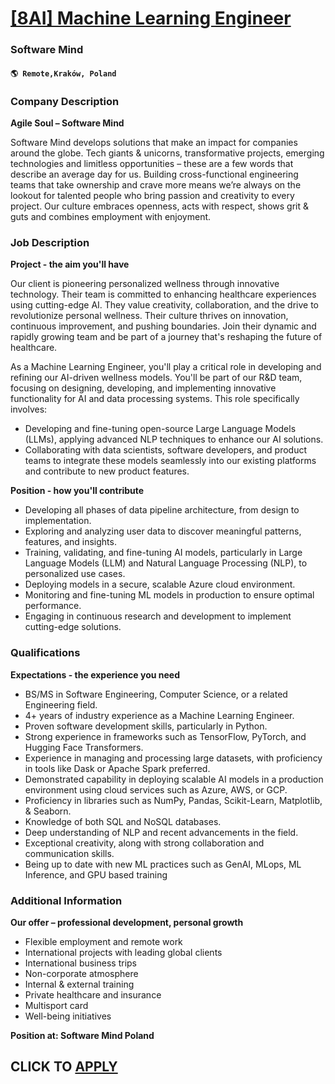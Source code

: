 # [[8AI] Machine Learning Engineer](https://www.remotewlb.com/apply/8ai-machine-learning-engineer)  
### Software Mind  
#### `🌎 Remote,Kraków, Poland`  

### **Company Description**

 **Agile Soul – Software Mind**

Software Mind develops solutions that make an impact for companies around the globe. Tech giants & unicorns, transformative projects, emerging technologies and limitless opportunities – these are a few words that describe an average day for us. Building cross-functional engineering teams that take ownership and crave more means we’re always on the lookout for talented people who bring passion and creativity to every project. Our culture embraces openness, acts with respect, shows grit & guts and combines employment with enjoyment.

###  **Job Description**

 **Project - the aim you'll have**

Our client is pioneering personalized wellness through innovative technology. Their team is committed to enhancing healthcare experiences using cutting-edge AI. They value creativity, collaboration, and the drive to revolutionize personal wellness. Their culture thrives on innovation, continuous improvement, and pushing boundaries. Join their dynamic and rapidly growing team and be part of a journey that's reshaping the future of healthcare.

As a Machine Learning Engineer, you'll play a critical role in developing and refining our AI-driven wellness models. You'll be part of our R&D team, focusing on designing, developing, and implementing innovative functionality for AI and data processing systems. This role specifically involves:

  * Developing and fine-tuning open-source Large Language Models (LLMs), applying advanced NLP techniques to enhance our AI solutions.
  * Collaborating with data scientists, software developers, and product teams to integrate these models seamlessly into our existing platforms and contribute to new product features.

 **Position - how you'll contribute**

  * Developing all phases of data pipeline architecture, from design to implementation.
  * Exploring and analyzing user data to discover meaningful patterns, features, and insights.
  * Training, validating, and fine-tuning AI models, particularly in Large Language Models (LLM) and Natural Language Processing (NLP), to personalized use cases.
  * Deploying models in a secure, scalable Azure cloud environment.
  * Monitoring and fine-tuning ML models in production to ensure optimal performance.
  * Engaging in continuous research and development to implement cutting-edge solutions.

###  **Qualifications**

 **Expectations - the experience you need**

  * BS/MS in Software Engineering, Computer Science, or a related Engineering field.
  * 4+ years of industry experience as a Machine Learning Engineer.
  * Proven software development skills, particularly in Python.
  * Strong experience in frameworks such as TensorFlow, PyTorch, and Hugging Face Transformers.
  * Experience in managing and processing large datasets, with proficiency in tools like Dask or Apache Spark preferred.
  * Demonstrated capability in deploying scalable AI models in a production environment using cloud services such as Azure, AWS, or GCP.
  * Proficiency in libraries such as NumPy, Pandas, Scikit-Learn, Matplotlib, & Seaborn.
  * Knowledge of both SQL and NoSQL databases.
  * Deep understanding of NLP and recent advancements in the field.
  * Exceptional creativity, along with strong collaboration and communication skills.
  * Being up to date with new ML practices such as GenAI, MLops, ML Inference, and GPU based training

###  **Additional Information**

 **Our offer – professional development, personal growth**

  * Flexible employment and remote work 
  * International projects with leading global clients 
  * International business trips 
  * Non-corporate atmosphere
  * Internal & external training 
  * Private healthcare and insurance 
  * Multisport card 
  * Well-being initiatives 

**Position at: Software Mind Poland**

  
## CLICK TO [APPLY](https://www.remotewlb.com/apply/8ai-machine-learning-engineer)

